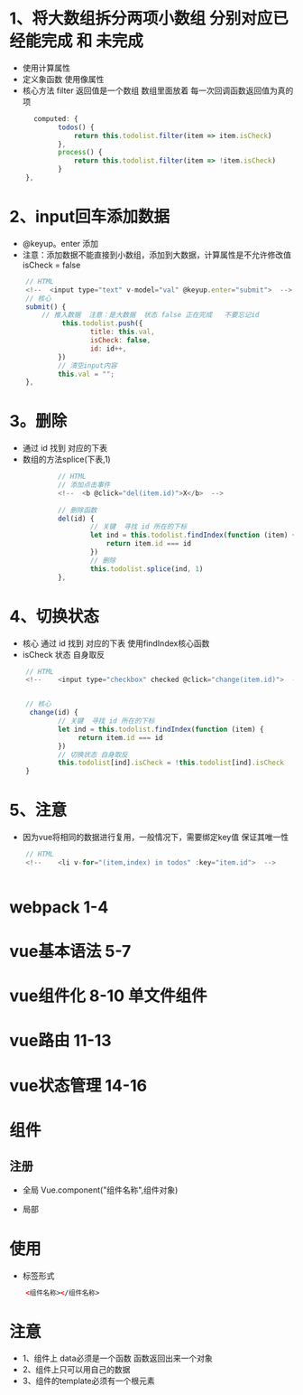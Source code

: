 # 1、将大数组拆分两项小数组  分别对应已经能完成  和 未完成 
- 使用计算属性
- 定义象函数 使用像属性 
- 核心方法 filter 返回值是一个数组   数组里面放着 每一次回调函数返回值为真的项
```javascript
      computed: {
            todos() {
                return this.todolist.filter(item => item.isCheck)
            },
            process() {
                return this.todolist.filter(item => !item.isCheck)
            }
    },

```

# 2、input回车添加数据
- @keyup。enter 添加
- 注意：添加数据不能直接到小数组，添加到大数据，计算属性是不允许修改值  isCheck = false

```javascript
    // HTML
    <!--  <input type="text" v-model="val" @keyup.enter="submit">  -->
    // 核心
    submit() {
        // 推入数据  注意：是大数据  状态 false 正在完成   不要忘记id
             this.todolist.push({
                    title: this.val,
                    isCheck: false,
                    id: id++,
            })
            // 清空input内容
            this.val = "";
    },
```
# 3。删除
- 通过 id 找到 对应的下表
- 数组的方法splice(下表,1)

```javascript
            // HTML
            // 添加点击事件
            <!--  <b @click="del(item.id)">X</b>  -->
            
            // 删除函数
            del(id) {
                    // 关键  寻找 id 所在的下标
                    let ind = this.todolist.findIndex(function (item) {
                        return item.id === id
                    })
                    // 删除
                    this.todolist.splice(ind, 1)
            },

```

# 4、切换状态
- 核心  通过 id 找到 对应的下表  使用findIndex核心函数
- isCheck 状态  自身取反 

```javascript
    // HTML
    <!--    <input type="checkbox" checked @click="change(item.id)">  -->


    // 核心
     change(id) {
            // 关键  寻找 id 所在的下标
            let ind = this.todolist.findIndex(function (item) {
                 return item.id === id
            })
            // 切换状态 自身取反
            this.todolist[ind].isCheck = !this.todolist[ind].isCheck
    }

```


# 5、注意
- 因为vue将相同的数据进行复用，一般情况下，需要绑定key值  保证其唯一性

```javascript
    // HTML
    <!--    <li v-for="(item,index) in todos" :key="item.id">  -->
   
```


# webpack  1-4
# vue基本语法 5-7
# vue组件化 8-10  单文件组件
# vue路由 11-13
# vue状态管理 14-16



# 组件
## 注册
- 全局 Vue.component("组件名称",组件对象)

- 局部


# 使用 
- 标签形式
```HTML
    <组件名称></组件名称>
```

# 注意
- 1、组件上 data必须是一个函数  函数返回出来一个对象
- 2、组件上只可以用自己的数据 
- 3、组件的template必须有一个根元素